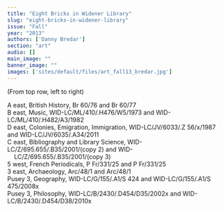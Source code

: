 ```yaml
---
title: "Eight Bricks in Widener Library"
slug: "eight-bricks-in-widener-library"
issue: "Fall"
year: "2013"
authors: ['Danny Bredar']
section: "art"
audio: []
main_image: ""
banner_image: ""
images: ['sites/default/files/art_fall13_bredar.jpg']
---
```

(From top row, left to right)

A east, British History, Br 60/76 and Br 60/77  
B east, Music, WID-LC/ML/410/.H476/W5/1973 and WID-LC/ML/410/.H482/A3/1982  
D east, Colonies, Emigration, Immigration, WID-LC/JV/6033/.Z 56/x/1987 and WID-LC/JV/6035/.A34/2011  
C east, Bibliography and Library Science, WID-LC/Z/695.655/.B35/2001/(copy 2) and WID-  
    LC/Z/695.655/.B35/2001/(copy 3)  
5 west, French Periodicals, P Fr/331/25 and P Fr/331/25  
3 east, Archaeology, Arc/48/1 and Arc/48/1  
Pusey 3, Geography, WID-LC/G/155/.A1/S 424 and WID-LC/G/155/.A1/S 475/2008x  
Pusey 3, Philosophy, WID-LC/B/2430/.D454/D35/2002x and WID-LC/B/2430/.D454/D38/2010x

